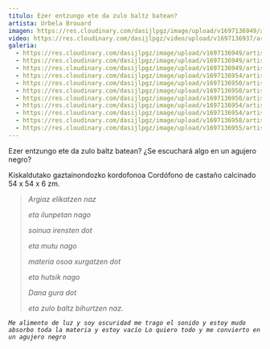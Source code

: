 ```yaml
---
titulo: Ezer entzungo ete da zulo baltz batean?
artista: Urbela Brouard
imagen: https://res.cloudinary.com/dasijlpgz/image/upload/v1697136949/artistas/Urbela/Ezer%20entzungo%20ete%20da%20zulo%20baltz%20batean/P1070219.jpg
video: https://res.cloudinary.com/dasijlpgz/video/upload/v1697136937/artistas/Urbela/Ezer%20entzungo%20ete%20da%20zulo%20baltz%20batean/Sin_t%C3%ADtulo.mp4
galeria:
  - https://res.cloudinary.com/dasijlpgz/image/upload/v1697136949/artistas/Urbela/Ezer%20entzungo%20ete%20da%20zulo%20baltz%20batean/P1070219.jpg
  - https://res.cloudinary.com/dasijlpgz/image/upload/v1697136949/artistas/Urbela/Ezer%20entzungo%20ete%20da%20zulo%20baltz%20batean/P1070222.jpg
  - https://res.cloudinary.com/dasijlpgz/image/upload/v1697136949/artistas/Urbela/Ezer%20entzungo%20ete%20da%20zulo%20baltz%20batean/P1070221.jpg
  - https://res.cloudinary.com/dasijlpgz/image/upload/v1697136954/artistas/Urbela/Ezer%20entzungo%20ete%20da%20zulo%20baltz%20batean/P1070235.jpg
  - https://res.cloudinary.com/dasijlpgz/image/upload/v1697136950/artistas/Urbela/Ezer%20entzungo%20ete%20da%20zulo%20baltz%20batean/P1070228.jpg
  - https://res.cloudinary.com/dasijlpgz/image/upload/v1697136950/artistas/Urbela/Ezer%20entzungo%20ete%20da%20zulo%20baltz%20batean/P1070227.jpg
  - https://res.cloudinary.com/dasijlpgz/image/upload/v1697136950/artistas/Urbela/Ezer%20entzungo%20ete%20da%20zulo%20baltz%20batean/P1070230.jpg
  - https://res.cloudinary.com/dasijlpgz/image/upload/v1697136954/artistas/Urbela/Ezer%20entzungo%20ete%20da%20zulo%20baltz%20batean/P1070237.jpg
  - https://res.cloudinary.com/dasijlpgz/image/upload/v1697136954/artistas/Urbela/Ezer%20entzungo%20ete%20da%20zulo%20baltz%20batean/P1070233.jpg
  - https://res.cloudinary.com/dasijlpgz/image/upload/v1697136958/artistas/Urbela/Ezer%20entzungo%20ete%20da%20zulo%20baltz%20batean/P1070241.jpg
  - https://res.cloudinary.com/dasijlpgz/image/upload/v1697136955/artistas/Urbela/Ezer%20entzungo%20ete%20da%20zulo%20baltz%20batean/P1070239.jpg
---
```

Ezer entzungo ete da zulo baltz batean?
¿Se escuchará algo en un agujero negro?

Kiskaldutako gaztainondozko kordofonoa
Cordófono de castaño calcinado
54 x 54 x 6 zm.

> *Argiaz elikatzen naz*
>
> *eta ilunpetan nago*
>
> *soinua irensten dot*
>
> *eta mutu nago*
>
> *materia osoa xurgatzen dot*
>
> *eta hutsik nago*
>
> *Dana gura dot*
>
> *eta zulo baltz bihurtzen naz.*

*`Me alimento de luz
y soy oscuridad
me trago el sonido
y estoy mudo
absorbo toda la materia
y estoy vacío
Lo quiero todo y me convierto
en un agujero negro`*
